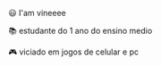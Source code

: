 :smiley: I'am vineeee

:books: estudante do 1 ano do ensino medio

:video_game: viciado em jogos de celular e pc
